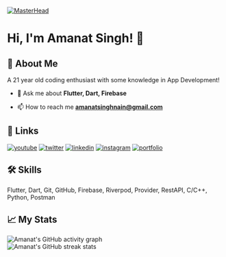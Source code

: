 [![MasterHead](https://developers.giphy.com/branch/master/static/api-512d36c09662682717108a38bbb5c57d.gif)](https://amanatsingh.tech)
# Hi, I'm Amanat Singh! 👋

## 🚀 About Me
A 21 year old coding enthusiast with some knowledge in App Development!
<!-- <img align="right" alt="Coding" width="400" src="https://cdn.dribbble.com/users/1162077/screenshots/3848914/programmer.gif"> -->

- 💬 Ask me about **Flutter, Dart, Firebase**

- 📫 How to reach me **amanatsinghnain@gmail.com**

## 🔗 Links
[![youtube](https://img.shields.io/badge/youtube-ff0000?style=for-the-badge&logo=youtube&logoColor=white)](https://www.youtube.com/channel/UCkf15Bphil6azI0qVsQThMw)
[![twitter](https://img.shields.io/badge/x-fff?style=for-the-badge&logo=x&logoColor=black)](https://x.com/AmanatSinghPU)
[![linkedin](https://img.shields.io/badge/linkedin-0A66C2?style=for-the-badge&logo=linkedin&logoColor=white)](https://www.linkedin.com/in/amanat-coder/)
[![instagram](https://img.shields.io/badge/instagram-1DA1F2?style=for-the-badge&logo=instagram&logoColor=white)](https://www.instagram.com/amanatsinghnain/)
[![portfolio](https://img.shields.io/badge/my_portfolio-000?style=for-the-badge&logo=ko-fi&logoColor=white)](https://amanatsingh.tech)

## 🛠 Skills
Flutter, Dart, Git, GitHub, Firebase, Riverpod, Provider, RestAPI, C/C++, Python, Postman

## 📈 My Stats
<p align="left">
  <img src="https://github-readme-stats.vercel.app/api?username=amanat-2003&show_icons=true&theme=react" alt="Amanat's GitHub activity graph"/>
  <br/>
  <img src="https://github-readme-streak-stats.herokuapp.com/?user=amanat-2003&&theme=tokyonight" alt="Amanat's GitHub streak stats"/>
</p>
